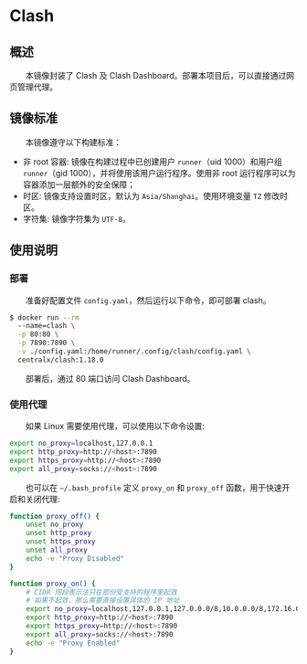 # Clash
## 概述
&emsp;&emsp;本镜像封装了 Clash 及 Clash Dashboard。部署本项目后，可以直接通过网页管理代理。

## 镜像标准
&emsp;&emsp;本镜像遵守以下构建标准：

- 非 root 容器: 镜像在构建过程中已创建用户 `runner`（uid 1000）和用户组 `runner`（gid 1000），并将使用该用户运行程序。使用非 root 运行程序可以为容器添加一层额外的安全保障；
- 时区: 镜像支持设置时区，默认为 `Asia/Shanghai`。使用环境变量 `TZ` 修改时区。
- 字符集: 镜像字符集为 `UTF-8`。

## 使用说明
### 部署
&emsp;&emsp;准备好配置文件 `config.yaml`，然后运行以下命令，即可部署 clash。

```bash
$ docker run --rm 
  --name=clash \
  -p 80:80 \
  -p 7890:7890 \
  -v ./config.yaml:/home/runner/.config/clash/config.yaml \
  centralx/clash:1.18.0
```

&emsp;&emsp;部署后，通过 80 端口访问 Clash Dashboard。

### 使用代理
&emsp;&emsp;如果 Linux 需要使用代理，可以使用以下命令设置:

```bash
export no_proxy=localhost,127.0.0.1
export http_proxy=http://<host>:7890
export https_proxy=http://<host>:7890
export all_proxy=socks://<host>:7890
```

&emsp;&emsp;也可以在 `~/.bash_profile` 定义 `proxy_on` 和 `proxy_off` 函数，用于快速开启和关闭代理:

```bash
function proxy_off() {
    unset no_proxy
    unset http_proxy
    unset https_proxy
    unset all_proxy
    echo -e "Proxy Disabled"
}

function proxy_on() {
    # CIDR 网段表示法只在部份受支持的程序里起效
    # 如果不起效，那么需要直接设置具体的 IP 地址
    export no_proxy=localhost,127.0.0.1,127.0.0.0/8,10.0.0.0/8,172.16.0.0/12,192.168.0.0/16
    export http_proxy=http://<host>:7890
    export https_proxy=http://<host>:7890
    export all_proxy=socks://<host>:7890
    echo -e "Proxy Enabled"
}
```